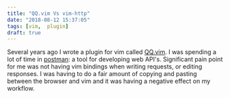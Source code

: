 ```yaml
---
title: "QQ.vim Vs vim-http"
date: "2018-08-12 15:37:05"
tags: [vim,  plugin]
draft: true
---
```


Several years ago I wrote a plugin for vim called 
[QQ.vim](https://github.com/nicwest/QQ.vim).
I was spending a lot of time in [postman](https://www.getpostman.com/): a tool
for developing web API's. Significant pain point for me  was not having vim
bindings when writing requests, or editing responses. I was having to do a
fair amount of copying and pasting between the browser and vim and it was
having a negative effect on my workflow. 
